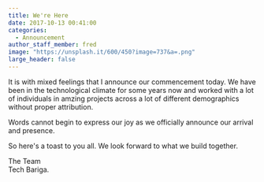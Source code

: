 ```yaml
---
title: We're Here
date: 2017-10-13 00:41:00
categories:
  - Announcement
author_staff_member: fred
image: "https://unsplash.it/600/450?image=737&a=.png"
large_header: false
---
```


It is with mixed feelings that I announce our commencement today. We have been in the technological climate for some years now and worked with a lot of individuals in amzing projects across a lot of different demographics without proper attribution.  

Words cannot begin to express our joy as we officially announce our arrival and presence.  

So here's a toast to you all. We look forward to what we build together.

The Team  
Tech Bariga.